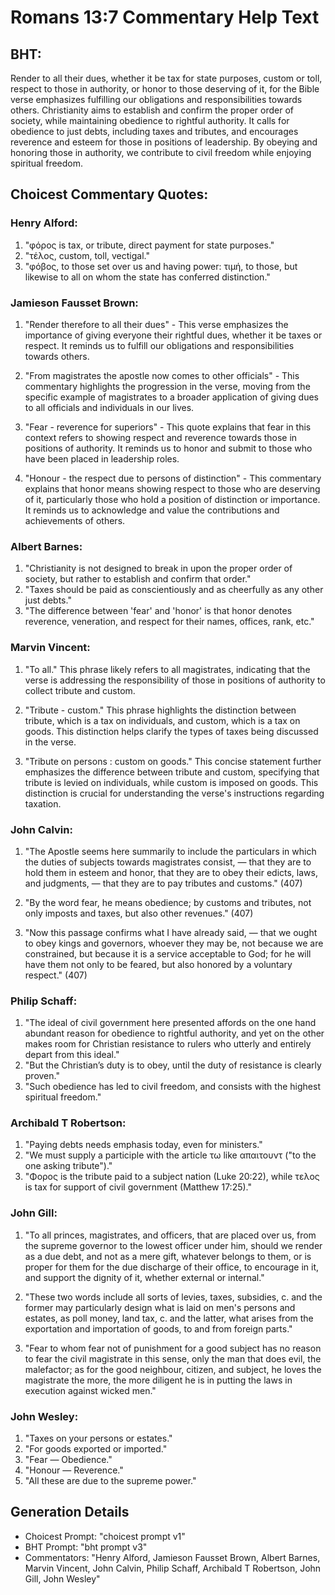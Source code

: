 # Romans 13:7 Commentary Help Text

## BHT:
Render to all their dues, whether it be tax for state purposes, custom or toll, respect to those in authority, or honor to those deserving of it, for the Bible verse emphasizes fulfilling our obligations and responsibilities towards others. Christianity aims to establish and confirm the proper order of society, while maintaining obedience to rightful authority. It calls for obedience to just debts, including taxes and tributes, and encourages reverence and esteem for those in positions of leadership. By obeying and honoring those in authority, we contribute to civil freedom while enjoying spiritual freedom.

## Choicest Commentary Quotes:
### Henry Alford:
1. "φόρος is tax, or tribute, direct payment for state purposes." 
2. "τέλος, custom, toll, vectigal."
3. "φόβος, to those set over us and having power: τιμή, to those, but likewise to all on whom the state has conferred distinction."

### Jamieson Fausset Brown:
1. "Render therefore to all their dues" - This verse emphasizes the importance of giving everyone their rightful dues, whether it be taxes or respect. It reminds us to fulfill our obligations and responsibilities towards others.

2. "From magistrates the apostle now comes to other officials" - This commentary highlights the progression in the verse, moving from the specific example of magistrates to a broader application of giving dues to all officials and individuals in our lives.

3. "Fear - reverence for superiors" - This quote explains that fear in this context refers to showing respect and reverence towards those in positions of authority. It reminds us to honor and submit to those who have been placed in leadership roles.

4. "Honour - the respect due to persons of distinction" - This commentary explains that honor means showing respect to those who are deserving of it, particularly those who hold a position of distinction or importance. It reminds us to acknowledge and value the contributions and achievements of others.

### Albert Barnes:
1. "Christianity is not designed to break in upon the proper order of society, but rather to establish and confirm that order."
2. "Taxes should be paid as conscientiously and as cheerfully as any other just debts."
3. "The difference between 'fear' and 'honor' is that honor denotes reverence, veneration, and respect for their names, offices, rank, etc."

### Marvin Vincent:
1. "To all." This phrase likely refers to all magistrates, indicating that the verse is addressing the responsibility of those in positions of authority to collect tribute and custom. 

2. "Tribute - custom." This phrase highlights the distinction between tribute, which is a tax on individuals, and custom, which is a tax on goods. This distinction helps clarify the types of taxes being discussed in the verse. 

3. "Tribute on persons : custom on goods." This concise statement further emphasizes the difference between tribute and custom, specifying that tribute is levied on individuals, while custom is imposed on goods. This distinction is crucial for understanding the verse's instructions regarding taxation.

### John Calvin:
1. "The Apostle seems here summarily to include the particulars in which the duties of subjects towards magistrates consist, — that they are to hold them in esteem and honor, that they are to obey their edicts, laws, and judgments, — that they are to pay tributes and customs." (407)

2. "By the word fear, he means obedience; by customs and tributes, not only imposts and taxes, but also other revenues." (407)

3. "Now this passage confirms what I have already said, — that we ought to obey kings and governors, whoever they may be, not because we are constrained, but because it is a service acceptable to God; for he will have them not only to be feared, but also honored by a voluntary respect." (407)

### Philip Schaff:
1. "The ideal of civil government here presented affords on the one hand abundant reason for obedience to rightful authority, and yet on the other makes room for Christian resistance to rulers who utterly and entirely depart from this ideal."
2. "But the Christian’s duty is to obey, until the duty of resistance is clearly proven."
3. "Such obedience has led to civil freedom, and consists with the highest spiritual freedom."

### Archibald T Robertson:
1. "Paying debts needs emphasis today, even for ministers." 
2. "We must supply a participle with the article τω like απαιτουντ ("to the one asking tribute")."
3. "Φορος is the tribute paid to a subject nation (Luke 20:22), while τελος is tax for support of civil government (Matthew 17:25)."

### John Gill:
1. "To all princes, magistrates, and officers, that are placed over us, from the supreme governor to the lowest officer under him, should we render as a due debt, and not as a mere gift, whatever belongs to them, or is proper for them for the due discharge of their office, to encourage in it, and support the dignity of it, whether external or internal."

2. "These two words include all sorts of levies, taxes, subsidies, c. and the former may particularly design what is laid on men's persons and estates, as poll money, land tax, c. and the latter, what arises from the exportation and importation of goods, to and from foreign parts."

3. "Fear to whom fear not of punishment for a good subject has no reason to fear the civil magistrate in this sense, only the man that does evil, the malefactor; as for the good neighbour, citizen, and subject, he loves the magistrate the more, the more diligent he is in putting the laws in execution against wicked men."

### John Wesley:
1. "Taxes on your persons or estates."
2. "For goods exported or imported."
3. "Fear — Obedience."
4. "Honour — Reverence."
5. "All these are due to the supreme power."


## Generation Details
- Choicest Prompt: "choicest prompt v1"
- BHT Prompt: "bht prompt v3"
- Commentators: "Henry Alford, Jamieson Fausset Brown, Albert Barnes, Marvin Vincent, John Calvin, Philip Schaff, Archibald T Robertson, John Gill, John Wesley"
